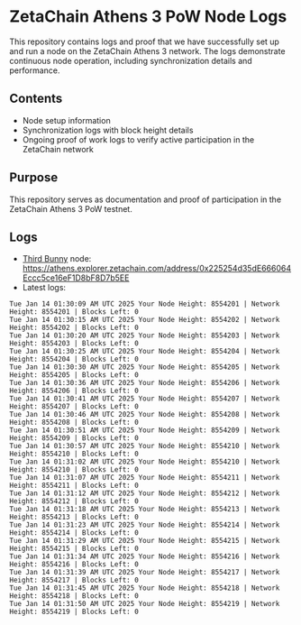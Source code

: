 # ZetaChain Athens 3 PoW Node Logs
This repository contains logs and proof that we have successfully set up and run a node on the ZetaChain Athens 3 network. The logs demonstrate continuous node operation, including synchronization details and performance.

## Contents
- Node setup information
- Synchronization logs with block height details
- Ongoing proof of work logs to verify active participation in the ZetaChain network

## Purpose
This repository serves as documentation and proof of participation in the ZetaChain Athens 3 PoW testnet.

## Logs

- [Third Bunny](https://thirdbunny.xyz/) node: https://athens.explorer.zetachain.com/address/0x225254d35dE666064Eccc5ce16eF1D8bF8D7b5EE
- Latest logs:
```
Tue Jan 14 01:30:09 AM UTC 2025 Your Node Height: 8554201 | Network Height: 8554201 | Blocks Left: 0
Tue Jan 14 01:30:15 AM UTC 2025 Your Node Height: 8554202 | Network Height: 8554202 | Blocks Left: 0
Tue Jan 14 01:30:20 AM UTC 2025 Your Node Height: 8554203 | Network Height: 8554203 | Blocks Left: 0
Tue Jan 14 01:30:25 AM UTC 2025 Your Node Height: 8554204 | Network Height: 8554204 | Blocks Left: 0
Tue Jan 14 01:30:30 AM UTC 2025 Your Node Height: 8554205 | Network Height: 8554205 | Blocks Left: 0
Tue Jan 14 01:30:36 AM UTC 2025 Your Node Height: 8554206 | Network Height: 8554206 | Blocks Left: 0
Tue Jan 14 01:30:41 AM UTC 2025 Your Node Height: 8554207 | Network Height: 8554207 | Blocks Left: 0
Tue Jan 14 01:30:46 AM UTC 2025 Your Node Height: 8554208 | Network Height: 8554208 | Blocks Left: 0
Tue Jan 14 01:30:51 AM UTC 2025 Your Node Height: 8554209 | Network Height: 8554209 | Blocks Left: 0
Tue Jan 14 01:30:57 AM UTC 2025 Your Node Height: 8554210 | Network Height: 8554210 | Blocks Left: 0
Tue Jan 14 01:31:02 AM UTC 2025 Your Node Height: 8554210 | Network Height: 8554210 | Blocks Left: 0
Tue Jan 14 01:31:07 AM UTC 2025 Your Node Height: 8554211 | Network Height: 8554211 | Blocks Left: 0
Tue Jan 14 01:31:12 AM UTC 2025 Your Node Height: 8554212 | Network Height: 8554212 | Blocks Left: 0
Tue Jan 14 01:31:18 AM UTC 2025 Your Node Height: 8554213 | Network Height: 8554213 | Blocks Left: 0
Tue Jan 14 01:31:23 AM UTC 2025 Your Node Height: 8554214 | Network Height: 8554214 | Blocks Left: 0
Tue Jan 14 01:31:29 AM UTC 2025 Your Node Height: 8554215 | Network Height: 8554215 | Blocks Left: 0
Tue Jan 14 01:31:34 AM UTC 2025 Your Node Height: 8554216 | Network Height: 8554216 | Blocks Left: 0
Tue Jan 14 01:31:39 AM UTC 2025 Your Node Height: 8554217 | Network Height: 8554217 | Blocks Left: 0
Tue Jan 14 01:31:45 AM UTC 2025 Your Node Height: 8554218 | Network Height: 8554218 | Blocks Left: 0
Tue Jan 14 01:31:50 AM UTC 2025 Your Node Height: 8554219 | Network Height: 8554219 | Blocks Left: 0
```
